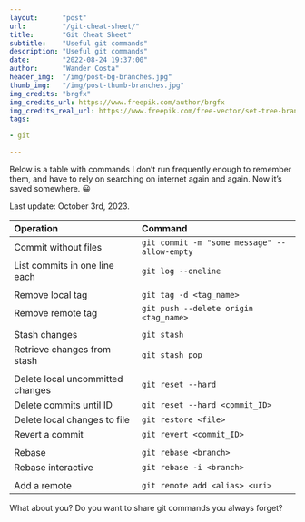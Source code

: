 ```yaml
---
layout:      "post"
url:         "/git-cheat-sheet/"
title:       "Git Cheat Sheet"
subtitle:    "Useful git commands"
description: "Useful git commands"
date:        "2022-08-24 19:37:00"
author:      "Wander Costa"
header_img:  "/img/post-bg-branches.jpg"
thumb_img:   "/img/post-thumb-branches.jpg"
img_credits: "brgfx"
img_credits_url: https://www.freepik.com/author/brgfx
img_credits_real_url: https://www.freepik.com/free-vector/set-tree-branch_3388205.htm
tags:

- git

---
```


Below is a table with commands I don’t run frequently enough to remember them, and have to rely on searching on internet
again and again. Now it’s saved somewhere. 😀

Last update: October 3rd, 2023.

| **Operation**                    | **Command**                                  |
|:---------------------------------|:---------------------------------------------|
| Commit without files             | `git commit -m "some message" --allow-empty` |
| List commits in one line each    | `git log --oneline`                          |
|                                  |                                              |
| Remove local tag                 | `git tag -d <tag_name>`                      |
| Remove remote tag                | `git push --delete origin <tag_name>`        |
|                                  |                                              |
| Stash changes                    | `git stash`                                  |
| Retrieve changes from stash      | `git stash pop`                              |
|                                  |                                              |
| Delete local uncommitted changes | `git reset --hard`                           |
| Delete commits until ID          | `git reset --hard <commit_ID>`               |
| Delete local changes to file     | `git restore <file>`                         |
| Revert a commit                  | `git revert <commit_ID>`                     |
|                                  |                                              |
| Rebase                           | `git rebase <branch>`                        |
| Rebase interactive               | `git rebase -i <branch>`                     |
|                                  |                                              |
| Add a remote                     | `git remote add <alias> <uri>`               |

What about you? Do you want to share git commands you always forget?
